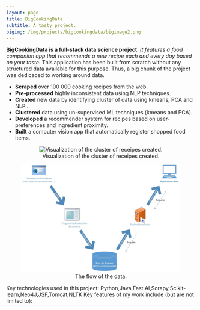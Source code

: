 ```yaml
---
layout: page
title: BigCookingData
subtitle: A tasty project.
bigimg: /img/projects/bigcookingdata/bigimage2.png
---
```


**[BigCookingData](https://github.com/johan-gras/Indoor-Tracking) is a full-stack data science project**.
*It features a food companion app that recommends a new recipe each and every day based on your taste*.
This application has been built from scratch without any structured data available for this purpose.
Thus, a big chunk of the project was dedicaced to working around data.

- **Scraped** over 100 000 cooking recipes from the web.
- **Pre-processed** highly inconsistent data using NLP techniques.
- **Created** new data by identifying cluster of data using kmeans, PCA and NLP...
- **Clustered** data using un-supervised ML techniques (kmeans and PCA).
- **Developed** a recommender system for recipes based on user-preferences and ingredient proximity.
- **Built** a computer vision app that automatically register shopped food items.

<div style="text-align: center;">
	<figure>
	  <img src="/img/projects/bigcookingdata/cluster_analysis.png" alt="Visualization of the cluster of receipes created."/>
	  <figcaption>Visualization of the cluster of receipes created.</figcaption>
	</figure>
</div>

<div style="text-align: center;">
	<figure>
	  <img src="/img/projects/bigcookingdata/dataflow.png" alt="The flow of the data."/>
	  <figcaption>The flow of the data.</figcaption>
	</figure>
</div>

Key technologies used in this project: Python,Java,Fast.AI,Scrapy,Scikit-learn,Neo4J,JSF,Tomcat,NLTK
Key features of my work include (but are not limited to):